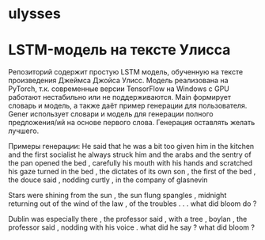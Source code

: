 # ulysses

# LSTM-модель на тексте Улисса

Репозиторий содержит простую LSTM модель, обученную на тексте произведения Джеймса Джойса Улисс. Модель реализована на PyTorch, т.к. современные версии TensorFlow на Windows с GPU работают нестабильно или не поддерживаются. Main формирует словарь и модель, а также даёт пример генерации для пользователя. Gener использует словари и модель для генерации полного предложения/ий на основе первого слова.
Генерация оставлять желать лучшего.

Примеры генерации:
He said that he was a bit too given him in the kitchen and the first socialist he always struck him and the arabs and the sentry of the pan opened the bed , carefully his mouth with his hands and scratched his gaze turned in the bed , the dictates of its own son , the first of the bed , the douce said , nodding curtly , in the company of glasnevin

Stars were shining from the sun , the sun flung spangles , midnight returning out of the wind of the law , of the troubles . . . what did bloom do ?

Dublin was especially there , the professor said , with a tree , boylan , the professor said , nodding with his voice . what did he say ? what did bloom ? 
